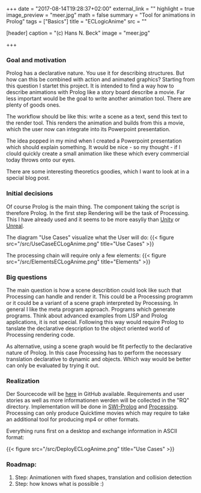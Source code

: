 +++
date = "2017-08-14T19:28:37+02:00"
external_link = ""
highlight = true
image_preview = "meer.jpg"
math = false
summary = "Tool for animations in Prolog"
tags = ["Basics"]
title = "ECLogicAnime"
src = ""

[header]
  caption = "(c) Hans N. Beck"
  image = "meer.jpg"

+++
### Goal and motivation

Prolog has a declarative nature. You use it for describing structures. But how can this be combined with action and animated graphics? Starting from this question I startet this project. It is intended to find a way how to describe animations with Prolog like a story board describe a movie.
Far less important would be the goal to write another animation tool. There are plenty of goods ones. 

The workflow should be like this: write a scene as a text, send this text to the render tool. This renders the animation and builds from this a movie, which the user now can integrate into its Powerpoint presentation.

The idea popped in my mind when I created a Powerpoint presentation which should explain something. It would be nice - so my thought - if I clould quickly create a small animation like these which every commercial today throws onto our eyes.

There are some interesting theoretics goodies, which I want to look at in a special blog post.


### Initial decisions

Of course Prolog is the main thing. The component taking the script is therefore Prolog. In the first step Rendering will be the task of Processing. This I have already used and it seems to be more easyliy than [Unity](https://unity3d.com/de/unity) or [Unreal](https://www.unrealengine.com/en-US/). 

The diagram "Use Cases" visualize what the User will do:
{{< figure src="/src/UseCaseECLogAnime.png" title="Use Cases" >}}

The processing chain will require only a few elements:
{{< figure src="/src/ElementsECLogAnime.png" title="Elements" >}}


### Big questions

The main question is how a scene describtion could look like such that Processing can handle and render it. This could be a Processing programm or it could be a variant of a scene graph interpreted by Processing. In general I like the meta program approach. Programs which generate programs. Think about advanced examples from LISP and Prolog applications, it is not special. Following this way would require Prolog to tanslate the  declarative description to the object oriented world of Processing rendering code.

As alternative, using a scene graph would be fit perfectly to the declarative nature of Prolog. In this case Processing has to perform the necessary translation declarative to dynamic and objects. Which way would be better can only be evaluated by trying it out.


### Realization

Der Sourcecode will be [here](https://github.com/hnbeck/ECLogicAnime.git) in GitHub available. Requirements and user stories as well as more informationen werden will be collected in the  "RQ" directory. Implementation will be done in [SWI-Prolog](http://www.swi-prolog.org) and  [Processing](https://processing.org/). Processing can only produce Quicktime movies which may require to take an additional tool for producing mp4 or other formats. 

Everything runs first on a desktop and exchange information in ASCII format:

{{< figure src="/src/DeployECLogAnime.png" title="Use Cases" >}}


### Roadmap: 

1.  Step: Animationen with fixed shapes, translation and collision detection
2.  Step: how knows what is possible :)